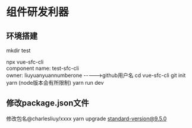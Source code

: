 # 组件研发利器

## 环境搭建
mkdir test
<!--接下来会有一串的提示,推荐kebab-case风格，小写字母，多个单词用-（dash）分隔，如my-component--> 
npx vue-sfc-cli   
  component name: test-sfc-cli   
  owner: liuyuanyuannumberone    ----->github用户名
cd vue-sfc-cli 
git init
yarn (node版本会有所限制)
yarn run dev


## 修改package.json文件
修改包名@charlesliuy/xxxx 
yarn upgrade standard-version@9.5.0